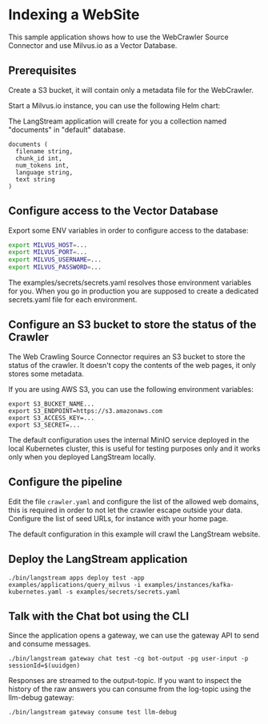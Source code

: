 # Indexing a WebSite

This sample application shows how to use the WebCrawler Source Connector and use Milvus.io as a Vector Database.

## Prerequisites

Create a S3 bucket, it will contain only a metadata file for the WebCrawler.

Start a Milvus.io instance, you can use the following Helm chart:

The LangStream application will create for you a collection named "documents" in "default" database.

```
documents (  
  filename string,
  chunk_id int,
  num_tokens int,
  language string,  
  text string 
)
```


## Configure access to the Vector Database

Export some ENV variables in order to configure access to the database:

```bash
export MILVUS_HOST=...
export MILVUS_PORT=...
export MILVUS_USERNAME=...
export MILVUS_PASSWORD=...
```


The examples/secrets/secrets.yaml resolves those environment variables for you.
When you go in production you are supposed to create a dedicated secrets.yaml file for each environment.

## Configure an S3 bucket to store the status of the Crawler

The Web Crawling Source Connector requires an S3 bucket to store the status of the crawler.
It doesn't copy the contents of the web pages, it only stores some metadata.

If you are using AWS S3, you can use the following environment variables:

```
export S3_BUCKET_NAME...  
export S3_ENDPOINT=https://s3.amazonaws.com      
export S3_ACCESS_KEY=...
export S3_SECRET=...
```

The default configuration uses the internal MinIO service deployed in the local Kubernetes cluster,
this is useful for testing purposes only and it works only when you deployed LangStream locally.


## Configure the pipeline

Edit the file `crawler.yaml` and configure the list of the allowed web domains, this is required in order to not let the crawler escape outside your data.
Configure the list of seed URLs, for instance with your home page.

The default configuration in this example will crawl the LangStream website.

## Deploy the LangStream application

```
./bin/langstream apps deploy test -app examples/applications/query_milvus -i examples/instances/kafka-kubernetes.yaml -s examples/secrets/secrets.yaml
```

## Talk with the Chat bot using the CLI
Since the application opens a gateway, we can use the gateway API to send and consume messages.

```
./bin/langstream gateway chat test -cg bot-output -pg user-input -p sessionId=$(uuidgen)
```

Responses are streamed to the output-topic. If you want to inspect the history of the raw answers you can
consume from the log-topic using the llm-debug gateway:

```
./bin/langstream gateway consume test llm-debug
```

